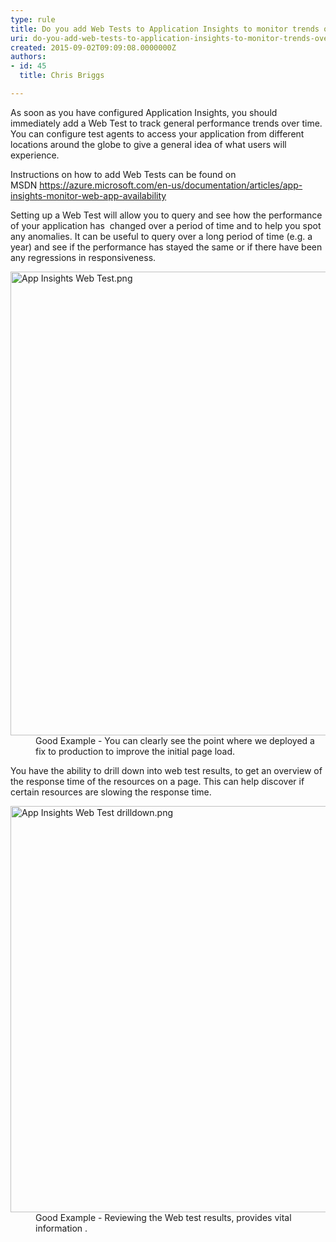 ```yaml
---
type: rule
title: Do you add Web Tests to Application Insights to monitor trends over time?
uri: do-you-add-web-tests-to-application-insights-to-monitor-trends-over-time
created: 2015-09-02T09:09:08.0000000Z
authors:
- id: 45
  title: Chris Briggs

---
```




<span class='intro'> <p>As soon as you have configured Application Insights, you should immediately add a Web Test to track general performance trends&#160;over time. You can configure test agents to access your application from different locations around the globe to give a general idea of&#160;what users will experience.&#160;​<br></p> </span>

<p>Instructions on how to add Web Tests can be found on MSDN&#160;<a href="https&#58;//azure.microsoft.com/en-us/documentation/articles/app-insights-monitor-web-app-availability/">https&#58;//azure.microsoft.com/en-us/documentation/articles/app-insights-monitor-web-app-availability</a>
   </p><p>Setting up a Web Test will allow you to query and see how the performance of your application has&#160; changed over a period of time and to help you spot any anomalies. It can be useful to query over a long period of time (e.g. a year) and see if the performance has stayed the same or if there have been any regressions in responsiveness.</p><dl class="goodImage"><dt> <img alt="App Insights Web Test.png" src="./App-Insights-Web-Test.png" style="width&#58;742px;" /></dt><dd>Good Example - You can clearly see the point where we deployed a fix to production to improve the initial page load. </dd></dl><p>You have the ability to drill down into web test results, to get an overview of the response time of the resources on a page. This can help discover if certain resources are slowing the response time.</p><dl class="goodImage"><dt> <img alt="App Insights Web Test drilldown.png" src="./App-Insights-Web-Test-drilldown.png" style="width&#58;650px;" /></dt><dd> Good Example - Reviewing the Web test results, provides vital information .​</dd></dl> <br>


